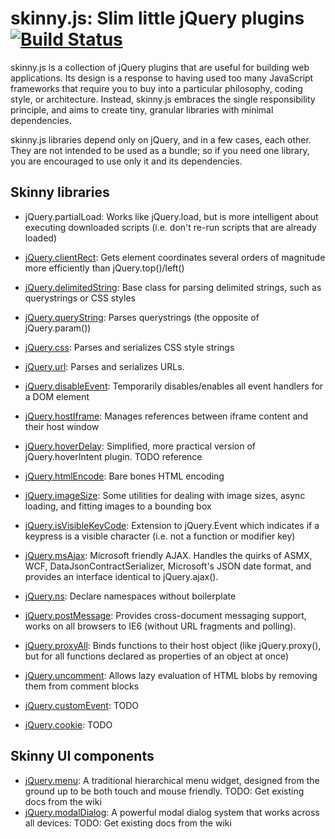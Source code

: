 skinny.js: Slim little jQuery plugins [![Build Status](https://secure.travis-ci.org/labaneilers/SkinnyJS.png?branch=master)](http://travis-ci.org/labaneilers/SkinnyJS)
===========================================
skinny.js is a collection of jQuery plugins that are useful for building web applications. Its design is a response to having used too many JavaScript frameworks that require you to buy into a particular philosophy, coding style, or architecture. Instead, skinny.js embraces the single responsibility principle, and aims to create tiny, granular libraries with minimal dependencies.

skinny.js libraries depend only on jQuery, and in a few cases, each other. They are not intended to be used as a bundle; so if you need one library, you are encouraged to use only it and its dependencies.

Skinny libraries
----------
* jQuery.partialLoad: Works like jQuery.load, but is more intelligent about executing downloaded scripts (i.e. don't re-run scripts that are already loaded)

* [jQuery.clientRect](http://labaneilers.github.io/SkinnyJS/js/jquery.clientRect.html): Gets element coordinates several orders of magnitude more efficiently than jQuery.top()/left()
* [jQuery.delimitedString](http://labaneilers.github.io/SkinnyJS/js/jquery.delimitedString.html): Base class for parsing delimited strings, such as querystrings or CSS styles
* [jQuery.queryString](http://labaneilers.github.io/SkinnyJS/js/jquery.queryString.html): Parses querystrings (the opposite of jQuery.param())
* [jQuery.css](http://labaneilers.github.io/SkinnyJS/js/jquery.css.html): Parses and serializes CSS style strings
* [jQuery.url](http://labaneilers.github.io/SkinnyJS/js/jquery.url.html): Parses and serializes URLs.
* [jQuery.disableEvent](http://labaneilers.github.io/SkinnyJS/js/jquery.disableEvent.html): Temporarily disables/enables all event handlers for a DOM element
* [jQuery.hostIframe](http://labaneilers.github.io/SkinnyJS/js/jquery.hostIframe.html): Manages references between iframe content and their host window
* [jQuery.hoverDelay](http://labaneilers.github.io/SkinnyJS/js/jquery.hoverDelay.html): Simplified, more practical version of jQuery.hoverIntent plugin. TODO reference
* [jQuery.htmlEncode](http://labaneilers.github.io/SkinnyJS/js/jquery.htmlEncode.html): Bare bones HTML encoding
* [jQuery.imageSize](http://labaneilers.github.io/SkinnyJS/js/jquery.imageSize.html): Some utilities for dealing with image sizes, async loading, and fitting images to a bounding box
* [jQuery.isVisibleKeyCode](http://labaneilers.github.io/SkinnyJS/js/jquery.isVisibleKeyCode.html): Extension to jQuery.Event which indicates if a keypress is a visible character (i.e. not a function or modifier key)
* [jQuery.msAjax](http://labaneilers.github.io/SkinnyJS/js/jquery.msAjax.html): Microsoft friendly AJAX. Handles the quirks of ASMX, WCF, DataJsonContractSerializer, Microsoft's JSON date format, and provides an interface identical to jQuery.ajax().
* [jQuery.ns](http://labaneilers.github.io/SkinnyJS/js/jquery.ns.html): Declare namespaces without boilerplate
* [jQuery.postMessage](http://labaneilers.github.io/SkinnyJS/js/jquery.postMessage.html): Provides cross-document messaging support, works on all browsers to IE6 (without URL fragments and polling).
* [jQuery.proxyAll](http://labaneilers.github.io/SkinnyJS/js/jquery.proxyAll.html): Binds functions to their host object (like jQuery.proxy(), but for all functions declared as properties of an object at once)
* [jQuery.uncomment](http://labaneilers.github.io/SkinnyJS/js/jquery.uncomment.html): Allows lazy evaluation of HTML blobs by removing them from comment blocks
* [jQuery.customEvent](http://labaneilers.github.io/SkinnyJS/js/jquery.customEvent.html): TODO
* [jQuery.cookie](http://labaneilers.github.io/SkinnyJS/js/jquery.cookie.html): TODO

Skinny UI components
----------
* [jQuery.menu](http://labaneilers.github.io/SkinnyJS/js/jquery.menu.html): A traditional hierarchical menu widget, designed from the ground up to be both touch and mouse friendly. TODO: Get existing docs from the wiki
* [jQuery.modalDialog](http://labaneilers.github.io/SkinnyJS/js/jquery.modalDialog.html): A powerful modal dialog system that works across all devices: TODO: Get existing docs from the wiki